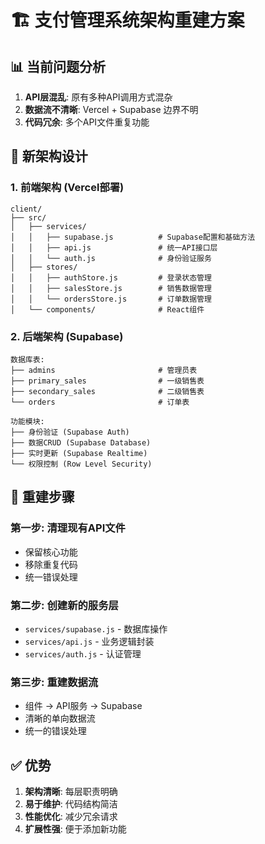 # 🏗️ 支付管理系统架构重建方案

## 📊 当前问题分析
1. **API层混乱**: 原有多种API调用方式混杂
2. **数据流不清晰**: Vercel + Supabase 边界不明
3. **代码冗余**: 多个API文件重复功能

## 🎯 新架构设计

### 1. 前端架构 (Vercel部署)
```
client/
├── src/
│   ├── services/
│   │   ├── supabase.js          # Supabase配置和基础方法
│   │   ├── api.js               # 统一API接口层
│   │   └── auth.js              # 身份验证服务
│   ├── stores/
│   │   ├── authStore.js         # 登录状态管理
│   │   ├── salesStore.js        # 销售数据管理
│   │   └── ordersStore.js       # 订单数据管理
│   └── components/              # React组件
```

### 2. 后端架构 (Supabase)
```
数据库表:
├── admins                       # 管理员表
├── primary_sales                # 一级销售表
├── secondary_sales              # 二级销售表
└── orders                       # 订单表

功能模块:
├── 身份验证 (Supabase Auth)
├── 数据CRUD (Supabase Database)
├── 实时更新 (Supabase Realtime)
└── 权限控制 (Row Level Security)
```

## 🔧 重建步骤

### 第一步: 清理现有API文件
- 保留核心功能
- 移除重复代码
- 统一错误处理

### 第二步: 创建新的服务层
- `services/supabase.js` - 数据库操作
- `services/api.js` - 业务逻辑封装
- `services/auth.js` - 认证管理

### 第三步: 重建数据流
- 组件 → API服务 → Supabase
- 清晰的单向数据流
- 统一的错误处理

## ✅ 优势
1. **架构清晰**: 每层职责明确
2. **易于维护**: 代码结构简洁
3. **性能优化**: 减少冗余请求
4. **扩展性强**: 便于添加新功能